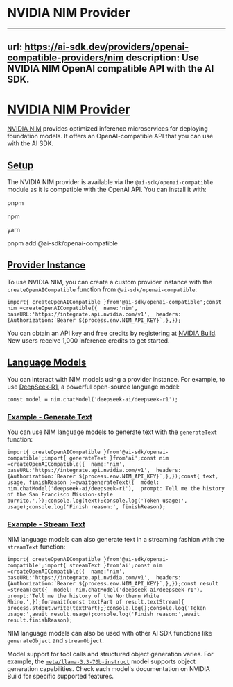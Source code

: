 # NVIDIA NIM Provider


---
url: https://ai-sdk.dev/providers/openai-compatible-providers/nim
description: Use NVIDIA NIM OpenAI compatible API with the AI SDK.
---


# [NVIDIA NIM Provider](#nvidia-nim-provider)


[NVIDIA NIM](https://www.nvidia.com/en-us/ai/) provides optimized inference microservices for deploying foundation models. It offers an OpenAI-compatible API that you can use with the AI SDK.


## [Setup](#setup)


The NVIDIA NIM provider is available via the `@ai-sdk/openai-compatible` module as it is compatible with the OpenAI API. You can install it with:

pnpm

npm

yarn

pnpm add @ai-sdk/openai-compatible


## [Provider Instance](#provider-instance)


To use NVIDIA NIM, you can create a custom provider instance with the `createOpenAICompatible` function from `@ai-sdk/openai-compatible`:

```
import{ createOpenAICompatible }from'@ai-sdk/openai-compatible';const nim =createOpenAICompatible({  name:'nim',  baseURL:'https://integrate.api.nvidia.com/v1',  headers:{Authorization:`Bearer ${process.env.NIM_API_KEY}`,},});
```

You can obtain an API key and free credits by registering at [NVIDIA Build](https://build.nvidia.com/explore/discover). New users receive 1,000 inference credits to get started.


## [Language Models](#language-models)


You can interact with NIM models using a provider instance. For example, to use [DeepSeek-R1](https://build.nvidia.com/deepseek-ai/deepseek-r1), a powerful open-source language model:

```
const model = nim.chatModel('deepseek-ai/deepseek-r1');
```


### [Example - Generate Text](#example---generate-text)


You can use NIM language models to generate text with the `generateText` function:

```
import{ createOpenAICompatible }from'@ai-sdk/openai-compatible';import{ generateText }from'ai';const nim =createOpenAICompatible({  name:'nim',  baseURL:'https://integrate.api.nvidia.com/v1',  headers:{Authorization:`Bearer ${process.env.NIM_API_KEY}`,},});const{ text, usage, finishReason }=awaitgenerateText({  model: nim.chatModel('deepseek-ai/deepseek-r1'),  prompt:'Tell me the history of the San Francisco Mission-style burrito.',});console.log(text);console.log('Token usage:', usage);console.log('Finish reason:', finishReason);
```


### [Example - Stream Text](#example---stream-text)


NIM language models can also generate text in a streaming fashion with the `streamText` function:

```
import{ createOpenAICompatible }from'@ai-sdk/openai-compatible';import{ streamText }from'ai';const nim =createOpenAICompatible({  name:'nim',  baseURL:'https://integrate.api.nvidia.com/v1',  headers:{Authorization:`Bearer ${process.env.NIM_API_KEY}`,},});const result =streamText({  model: nim.chatModel('deepseek-ai/deepseek-r1'),  prompt:'Tell me the history of the Northern White Rhino.',});forawait(const textPart of result.textStream){  process.stdout.write(textPart);}console.log();console.log('Token usage:',await result.usage);console.log('Finish reason:',await result.finishReason);
```

NIM language models can also be used with other AI SDK functions like `generateObject` and `streamObject`.

Model support for tool calls and structured object generation varies. For example, the [`meta/llama-3.3-70b-instruct`](https://build.nvidia.com/meta/llama-3_3-70b-instruct) model supports object generation capabilities. Check each model's documentation on NVIDIA Build for specific supported features.
